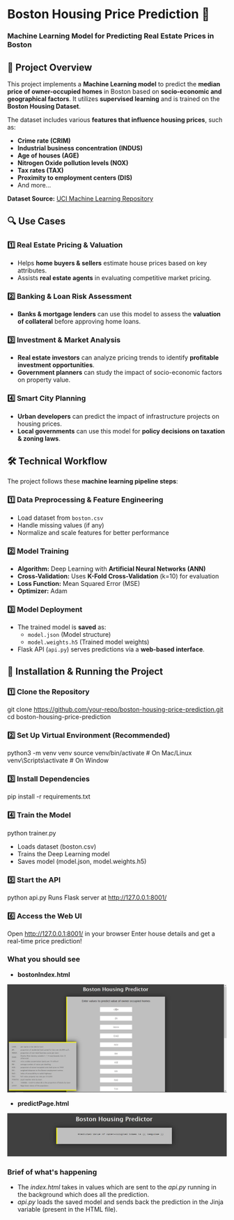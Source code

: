 # **Boston Housing Price Prediction 🏡**
### **Machine Learning Model for Predicting Real Estate Prices in Boston**

## **📌 Project Overview**
This project implements a **Machine Learning model** to predict the **median price of owner-occupied homes** in Boston based on **socio-economic and geographical factors**. It utilizes **supervised learning** and is trained on the **Boston Housing Dataset**.

The dataset includes various **features that influence housing prices**, such as:
- **Crime rate (CRIM)**
- **Industrial business concentration (INDUS)**
- **Age of houses (AGE)**
- **Nitrogen Oxide pollution levels (NOX)**
- **Tax rates (TAX)**
- **Proximity to employment centers (DIS)**
- And more...

**Dataset Source:** [UCI Machine Learning Repository](https://archive.ics.uci.edu/ml/machine-learning-databases/housing/housing.names)


## **🔍 Use Cases**
### **1️⃣ Real Estate Pricing & Valuation**
- Helps **home buyers & sellers** estimate house prices based on key attributes.
- Assists **real estate agents** in evaluating competitive market pricing.

### **2️⃣ Banking & Loan Risk Assessment**
- **Banks & mortgage lenders** can use this model to assess the **valuation of collateral** before approving home loans.

### **3️⃣ Investment & Market Analysis**
- **Real estate investors** can analyze pricing trends to identify **profitable investment opportunities**.
- **Government planners** can study the impact of socio-economic factors on property value.

### **4️⃣ Smart City Planning**
- **Urban developers** can predict the impact of infrastructure projects on housing prices.
- **Local governments** can use this model for **policy decisions on taxation & zoning laws**.


## **🛠️ Technical Workflow**
The project follows these **machine learning pipeline steps**:

### **1️⃣ Data Preprocessing & Feature Engineering**
- Load dataset from `boston.csv`
- Handle missing values (if any)
- Normalize and scale features for better performance

### **2️⃣ Model Training**
- **Algorithm:** Deep Learning with **Artificial Neural Networks (ANN)**
- **Cross-Validation:** Uses **K-Fold Cross-Validation** (k=10) for evaluation
- **Loss Function:** Mean Squared Error (MSE)
- **Optimizer:** Adam

### **3️⃣ Model Deployment**
- The trained model is **saved** as:
  - `model.json` (Model structure)
  - `model.weights.h5` (Trained model weights)
- Flask API (`api.py`) serves predictions via a **web-based interface**.


## **🚀 Installation & Running the Project**
### **1️⃣ Clone the Repository**

git clone https://github.com/your-repo/boston-housing-price-prediction.git
cd boston-housing-price-prediction

### **2️⃣ Set Up Virtual Environment (Recommended)**

python3 -m venv venv
source venv/bin/activate  # On Mac/Linux
venv\Scripts\activate      # On Window

### **3️⃣ Install Dependencies**
pip install -r requirements.txt

### **4️⃣ Train the Model**
python trainer.py

- Loads dataset (boston.csv)
- Trains the Deep Learning model
- Saves model (model.json, model.weights.h5)

### **5️⃣ Start the API**
python api.py
Runs Flask server at http://127.0.0.1:8001/


### **6️⃣ Access the Web UI**
Open http://127.0.0.1:8001/ in your browser
Enter house details and get a real-time price prediction!
### What you should see

* **bostonIndex.html**

![bostonIndex.html](bostonIndex.JPG)

* **predictPage.html**

![predictPage.html](predictPage.JPG)

### Brief of what's happening

* The *index.html* takes in values which are sent to the *api.py* running in the background which does all the prediction.
* *api.py* loads the saved model and sends back the prediction in the Jinja variable (present in the HTML file).
